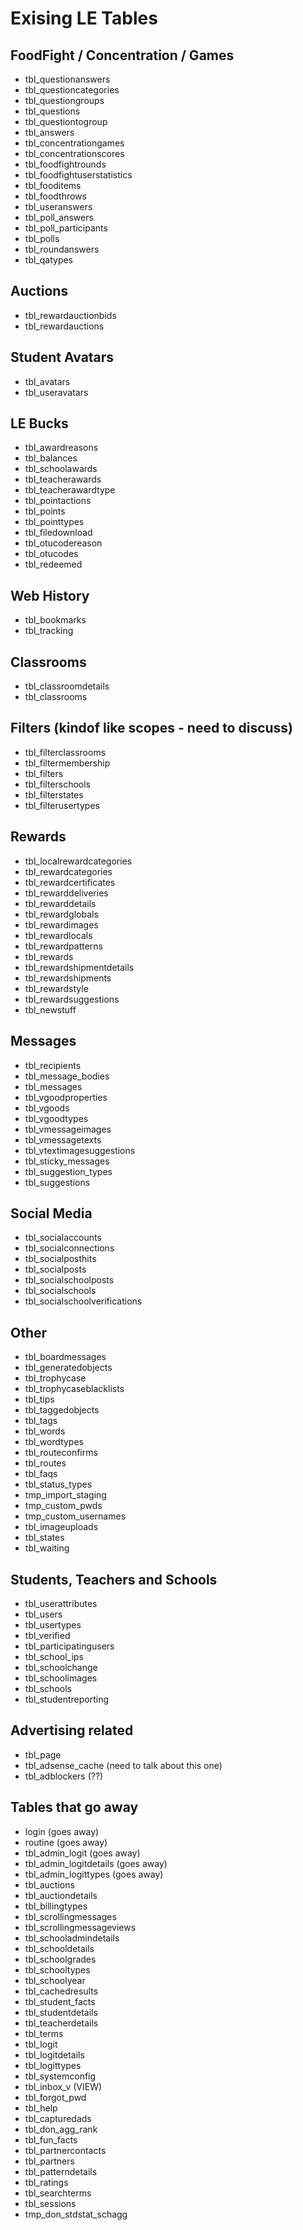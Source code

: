 # Exising LE Tables

## FoodFight / Concentration / Games
 * tbl\_questionanswers
 * tbl\_questioncategories
 * tbl\_questiongroups
 * tbl\_questions
 * tbl\_questiontogroup
 * tbl\_answers
 * tbl\_concentrationgames
 * tbl\_concentrationscores
 * tbl\_foodfightrounds
 * tbl\_foodfightuserstatistics
 * tbl\_fooditems
 * tbl\_foodthrows
 * tbl\_useranswers
 * tbl\_poll\_answers
 * tbl\_poll\_participants
 * tbl\_polls
 * tbl\_roundanswers
 * tbl\_qatypes

## Auctions
 * tbl\_rewardauctionbids
 * tbl\_rewardauctions

## Student Avatars
 * tbl\_avatars
 * tbl\_useravatars


## LE Bucks
 * tbl\_awardreasons
 * tbl\_balances
 * tbl\_schoolawards
 * tbl\_teacherawards
 * tbl\_teacherawardtype
 * tbl\_pointactions
 * tbl\_points
 * tbl\_pointtypes
 * tbl\_filedownload
 * tbl\_otucodereason
 * tbl\_otucodes
 * tbl\_redeemed



## Web History
 * tbl\_bookmarks
 * tbl\_tracking

## Classrooms
 * tbl\_classroomdetails
 * tbl\_classrooms

## Filters (kindof like scopes - need to discuss)
 * tbl\_filterclassrooms
 * tbl\_filtermembership
 * tbl\_filters
 * tbl\_filterschools
 * tbl\_filterstates
 * tbl\_filterusertypes

## Rewards
 * tbl\_localrewardcategories
 * tbl\_rewardcategories
 * tbl\_rewardcertificates
 * tbl\_rewarddeliveries
 * tbl\_rewarddetails
 * tbl\_rewardglobals
 * tbl\_rewardimages
 * tbl\_rewardlocals
 * tbl\_rewardpatterns
 * tbl\_rewards
 * tbl\_rewardshipmentdetails
 * tbl\_rewardshipments
 * tbl\_rewardstyle
 * tbl\_rewardsuggestions
 * tbl\_newstuff

## Messages
 * tbl\_recipients
 * tbl\_message\_bodies
 * tbl\_messages
 * tbl\_vgoodproperties
 * tbl\_vgoods
 * tbl\_vgoodtypes
 * tbl\_vmessageimages
 * tbl\_vmessagetexts
 * tbl\_vtextimagesuggestions
 * tbl\_sticky\_messages
 * tbl\_suggestion\_types
 * tbl\_suggestions

## Social Media
 * tbl\_socialaccounts
 * tbl\_socialconnections
 * tbl\_socialposthits
 * tbl\_socialposts
 * tbl\_socialschoolposts
 * tbl\_socialschools
 * tbl\_socialschoolverifications

## Other
 * tbl\_boardmessages
 * tbl\_generatedobjects
 * tbl\_trophycase
 * tbl\_trophycaseblacklists
 * tbl\_tips
 * tbl\_taggedobjects
 * tbl\_tags
 * tbl\_words
 * tbl\_wordtypes
 * tbl\_routeconfirms
 * tbl\_routes
 * tbl\_faqs
 * tbl\_status\_types
 * tmp\_import\_staging
 * tmp\_custom\_pwds
 * tmp\_custom\_usernames
 * tbl\_imageuploads
 * tbl\_states
 * tbl\_waiting

## Students, Teachers and Schools
 * tbl\_userattributes
 * tbl\_users
 * tbl\_usertypes
 * tbl\_verified
 * tbl\_participatingusers
 * tbl\_school\_ips
 * tbl\_schoolchange
 * tbl\_schoolimages
 * tbl\_schools
 * tbl\_studentreporting

## Advertising related
 * tbl\_page
 * tbl\_adsense\_cache (need to talk about this one)
 * tbl\_adblockers (??)

## Tables that go away
 * login (goes away)
 * routine (goes away)
 * tbl\_admin\_logit (goes away)
 * tbl\_admin\_logitdetails (goes away)
 * tbl\_admin\_logittypes (goes away)
 * tbl\_auctions
 * tbl\_auctiondetails
 * tbl\_billingtypes
 * tbl\_scrollingmessages
 * tbl\_scrollingmessageviews
 * tbl\_schooladmindetails
 * tbl\_schooldetails
 * tbl\_schoolgrades
 * tbl\_schooltypes
 * tbl\_schoolyear
 * tbl\_cachedresults
 * tbl\_student\_facts
 * tbl\_studentdetails
 * tbl\_teacherdetails
 * tbl\_terms
 * tbl\_logit
 * tbl\_logitdetails
 * tbl\_logittypes
 * tbl\_systemconfig
 * tbl\_inbox\_v  (VIEW)
 * tbl\_forgot\_pwd
 * tbl\_help
 * tbl\_capturedads
 * tbl\_don\_agg\_rank
 * tbl\_fun\_facts
 * tbl\_partnercontacts
 * tbl\_partners
 * tbl\_patterndetails
 * tbl\_ratings
 * tbl\_searchterms
 * tbl\_sessions
 * tmp\_don\_stdstat\_schagg
